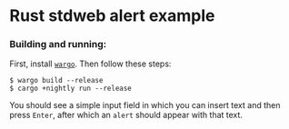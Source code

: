 # Rust stdweb alert example

### Building and running:
First, install [`wargo`](https://github.com/lord/wargo).
Then follow these steps:
```
$ wargo build --release
$ cargo +nightly run --release
```
You should see a simple input field in which you can insert text and then press `Enter`,
after which an `alert` should appear with that text.
